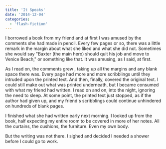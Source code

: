 ```yaml
---
title: 'It Speaks'
date: '2014-12-04'
categories:
  - 'flash-fiction'
---
```


I borrowed a book from my friend and at first I was amused by the comments she
had made in pencil. Every few pages or so, there was a little remark in the
margin about what she liked and what she did not. Sometimes she would say
"Baxter (the main hero) should quit his job and move to Venice Beach," or
something like that. It was amusing, as I said, at first.

As I read on, the comments grew , taking up all the margins and any blank space
there was. Every page had more and more scribblings until they intruded upon the
printed text. And then, finally, covered the original text. I could still make
out what was printed underneath, but I became consumed with what my friend had
written. I read on and on, into the night, ignoring the need to sleep. At some
point, the printed text just stopped, as if the author had given up, and my
friend's scribblings could continue unhindered on hundreds of blank pages.

I finished what she had written early next morning. I looked up from the book,
half expecting my entire room to be covered in more of her notes. All the
curtains, the cushions, the furniture. Even my own body.

But the writing was not there. I sighed and decided I needed a shower before I
could go to work.

